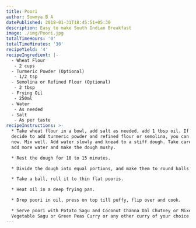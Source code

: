 ```yaml
---
title: Poori
author: Sowmya B A
datePublished: 2018-01-31T18:45:51+05:30
description: Easy to make South Indian Breakfast
image: ./img/Poori.jpg
totalTimeHours: '0'
totalTimeMinutes: '30'
recipeYield: '4'
recipeIngredient: |-
  - Wheat Flour
   - 2 cups
  - Turmeric Powder (Optional)
   - 1/2 tsp
  - Semolina or Refined Flour (Optional)
   - 2 tbsp
  - Frying Oil 
   - 250ml
  - Water
   - As needed
  - Salt
   - As per taste
recipeInstructions: >-
  * Take wheat flour in a bowl, add salt as needed, add 1 tbsp oil. If you
  decide to add turmeric powder and refined flour or semolina, you can add it
  now. Mix well. Add water slowly and knead to a stiff dough. Take care not to
  add more water and make the dough mushy.

  * Rest the dough for 10 to 15 minutes.

  * Divide the dough into equal portions, and make them to round balls.

  * Take a ball, roll it to thin flat pooris.

  * Heat oil in a deep frying pan.

  * Drop poori in oil, press on top till puffy, flip over and cook.

  * Serve poori with Potato Sagu and Coconut Channa Dal Chutney or Mixed
  Vegetable Sagu or Green Peas Curry or any other curry of your choice.
---
```


